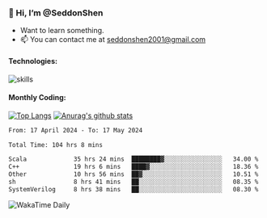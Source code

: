 ### 👋 Hi, I’m @SeddonShen
- Want to learn something.
- 📫 You can contact me at seddonshen2001@gmail.com

#### Technologies:

![skills](https://skillicons.dev/icons?i=scala,js,html,css,bootstrap,jquery,c,cpp,cloudflare,django,docker,flask,git,github,githubactions,linux,latex,mysql,nodejs,ps,php,pr,py,raspberrypi,redis,unreal,v,vscode,vue,bash)

#### Monthly Coding:
[![Top Langs](https://github-readme-stats.vercel.app/api/top-langs?username=seddonshen&show_icons=true&locale=en&layout=compact&hide=html&langs_count=8)](https://github.com/SeddonShen/)
[![Anurag's github stats](https://github-readme-stats.vercel.app/api?username=SeddonShen&count_private=true&show_icons=true)](https://github.com/anuraghazra/github-readme-stats)
<!--START_SECTION:waka-->

```txt
From: 17 April 2024 - To: 17 May 2024

Total Time: 104 hrs 8 mins

Scala             35 hrs 24 mins  ████████▓░░░░░░░░░░░░░░░░   34.00 %
C++               19 hrs 6 mins   ████▓░░░░░░░░░░░░░░░░░░░░   18.36 %
Other             10 hrs 56 mins  ██▓░░░░░░░░░░░░░░░░░░░░░░   10.51 %
sh                8 hrs 41 mins   ██░░░░░░░░░░░░░░░░░░░░░░░   08.35 %
SystemVerilog     8 hrs 38 mins   ██░░░░░░░░░░░░░░░░░░░░░░░   08.30 %
```

<!--END_SECTION:waka-->

![WakaTime Daily](https://wakatime.com/share/@seddon2001/61a7e342-5f12-4fea-bf92-1fac161e97d6.svg)
<!---
SeddonShen/SeddonShen is a ✨ special ✨ repository because its `README.md` (this file) appears on your GitHub profile.
You can click the Preview link to take a look at your changes.
--->
